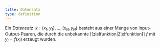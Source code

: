 ```yaml
---
title: Datensatz
type: definition
---
```


Ein *Datensatz* $\mathcal{D}: (x_1, y_1),\dots,(x_N, y_N)$ besteht aus einer Menge von Input-Output-Paaren, die durch die unbekannte [[zielfunktion|Zielfunktion]] $f$ mit $y_i = f(x_i)$ erzeugt wurden.